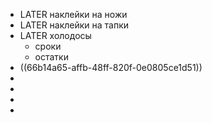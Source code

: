 - LATER наклейки на ножи
- LATER наклейки на тапки
- LATER холодосы
	- сроки
	- остатки
- ((66b14a65-affb-48ff-820f-0e0805ce1d51))
-
-
-
-